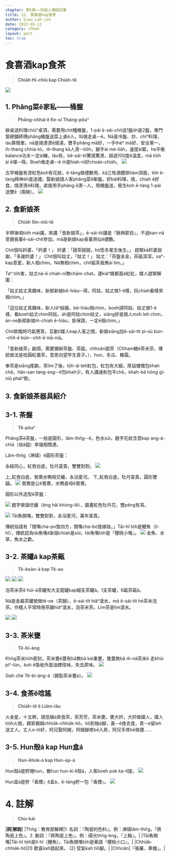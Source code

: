 ```yaml
---
chapter: 第5章——作田人傳統記事
title: 12. 食喜酒kap食茶
author: Siau Lah-jih
date: 2022-05-12
category: chheh
layout: post
toc: true
---
```


# 食喜酒kap食茶
> **Chia̍h Hí-chiú kap Chia̍h-tê**

![](../too5/18/圖.jpg)


## 1. Phâng菜ê家私——桶盤
> **Phâng-chhài ê Ke-si Tháng-pôaⁿ**

辦桌送料理chiūⁿ桌頂，需要用chit種桶盤，1-pái ē-sái-chit送1盤a̍h是2盤，專門幫總舖師傅phâng桶盤送菜上桌ê人，叫做走桌--ê。Nā是冷盤、炒、chìⁿ料理，iáu算簡單，nā是燒燙燙ê燒湯，雙手phâng mā好，一手thèⁿ mā好，安全第一，m̄-thang chhia-tó，m̄-thang kā人燙--tio̍h，腳手ài mé-lia̍h，速度ài緊，he平衡balance功夫一定ài練。Iáu有，bē-sái-tit驚燒驚燙，超過100度ê溫度，mā tio̍h ài ē堪--得。Boeh做走桌--ê m̄是hiah-nī好choán-chia̍h。
![](../too5/18/185-桶盤.jpg)

古早桶盤有漆紅色koh有花紋，ē-tàng做禮數用，kā三牲酒醴排tiàm頂面，to̍h ē-tàng拜神a̍h是送禮。娶新娘請人客phâng菜ê柴盤。好bái料理，燒，chiah ē好食，燒燙燙ê料理，直接用手phâng ē燙--人，用桶盤送，衛生koh ē-tàng 1-pái送雙ē（兩碗）。
![](../too5/18/186-桶盤.jpg)

## 2. 食新娘茶
> **Chia̍h Sin-niû-tê**

半暝後咱tio̍h mài講，來講「食新娘茶」，ē-sái-tit講是『餘興節目』，不過kan-nā至親長輩ē-sái-chit參加，mā是新娘kap長輩熟似ê禮數。

Chit個叫妗婆，「妗婆！」
妗婆：「甜茶甜甜，hō͘恁冬尾生後生。」
趕緊kā妗婆說謝，「多謝妗婆！」
Chit個叫姑丈，「姑丈！」
姑丈：「茶盤金金，茶甌深深，saⁿ-kap意愛，新人相chim。Nā無相chim，chit甌茶我無ài lim。」

Taⁿ to̍h害，姑丈ná-ē chiah-nī無chām-chat，連kiáⁿ婿都面á紅紅，媒人趕緊解圍：

「姑丈姑丈真趣味，新郎新娘bē-hiáu--得，阿姑、姑丈做1-ê樣，阮chiah看樣來相chim。」

「這位姑丈真趣味，新人tăⁿ結婚，bē-hiáu相chim，boeh請阿姑、姑丈做1-ê樣，看boeh姑丈chim阿姑，a̍h是阿姑chim姑丈，siāng好是兩人mo͘h leh chim，án-ne新郎新娘m̄-chiah ē-hiáu，掛保證，一定ē相chim。」

Chit款臨時巧氣應答，互動tī媒人kap人客之間，新娘siāng加ē-sái-tit pì-sù bún--chi̍t-ē bún--chi̍t-ē niā-niā。

「食新娘茶」齣頭，需要備辦茶盤、茶甌，chhoân甜茶（Chham糖ê茶米茶，傳統做法是桂圓紅棗茶，意思向望早生貴子。）、hun、冬瓜、糖霜。

奉茶是siāng尾齣，茶lim了後，to̍h-ài teh紅包，紅包有大細，厚話慷慨包khah chē，hân-san tàng-sng--ê包khah少，有人講通和包平chē，khah-bē hông gī-niū pháiⁿ勢。

## 3. 食新娘茶器具紹介


## 3-1. 茶盤
> **Tê-pôaⁿ**

Phâng茶ê茶盤，一般是圓形，lâm-thn̄g--ê，色水súi，題字花紋含意kap ang-á-chiá（翁á姐）幸福相關連。

Lâm-thn̄g（淋碭）ê圓形茶盤：

永結同心，紅唇白底，牡丹富貴，雙雙對對。
![](../too5/18/140-茶盤.jpg)

上_紅唇白底，鴛鴦水鴨相交纏，永浴愛河。
下_紅唇白底，牡丹富貴，圓形雙囍。
![](../too5/18/141-茶盤.jpg)
鴛鴦是公ê鴛鴦，水鴨是母ê鴛鴦。

圓形以外造型ê茶盤：

![](../too5/18/142-茶盤.jpg)
題字榮諧伉儷（êng hâi khòng-lē），圖畫紅色牡丹花，雙pêng有耳。

![](../too5/18/143-茶盤.jpg)
Tāi魚開嘴，雙雙對對，永浴愛河，萬年富貴。

傳統俗語有「闊嘴cha-po͘食四方，闊嘴cha-bó͘食嫁妝。」Tāi-hî to̍h是鯉魚（lí-hî），傳統認為tāi魚嘴ê新娘chiah是súi，tāi魚嘴to̍h是『櫻桃小嘴』。
![](../too5/18/144-茶盤.jpg)
金魚、水草，魚水之歡。

## 3-2. 茶罐á kap茶甌
> **Tê-koàn-á kap Tê-au**

![](../too5/18/145-茶罐仔.jpg)
![](../too5/18/146-茶罐.jpg)
![](../too5/18/147-茶罐仔茶甌.jpg)

泡茶米茶ê hûi-á茶罐有大支龍罐kap細支茶罐á。1支茶罐，6甌茶甌á。

Nā是金屬茶罐號做tê-oe（茶鍋），ē-sái-tit hiâⁿ滾水，mā ē-sái-tit hē茶米泡茶。作穡人平常時用茶鍋hiâⁿ滾水，泡茶米茶。Lim茶是lim滾水。

![](../too5/18/147a-茶罐.jpg)
![](../too5/18/147b-茶罐.jpg)

## 3-3. 茶米甕
> **Tê-bí-àng**

Khǹg茶米tio̍h密封，茶米甕ê蓋有bā無bā kài重要，甕蓋無bā m̄-nā茶米ē 走khùi pìⁿ-lùn，koh ē吸收外面油煙怪味，失去原味。
![](../too5/18/148-茶米甕仔.jpg)

Siah chè Tê-bí-àng-á（錫製茶米甕á）。
![](../too5/18/148a.jpg)

## 3-4. 食茶ê唸謠
> **Chia̍h-tê ê Liām-iâu**

火金星，十五暝，請恁姨á來食茶，茶芳芳，茶米甕，甕大妗，大妗做媒人，媒人tio̍h火燒，親家親姆chhia̍k-chhia̍k-tiô，tiô到柚á腳，黃--ē挽去食，青--e留leh送丈人，丈人o-ló好，阿兄娶阿嫂，阿嫂腳疼bē入房，阿兄手疼bē挨礱‥‥‥

## 3-5. Hun殼á kap Hun盒á
> **Hun-khok-á kap Hun-a̍p-á**

Hun殼á是貯捲hun，散hun hun-ki ê殼á，人客boeh pok ka-tī提。
![](../too5/18/149-薰殼仔.jpg)

Hun盒á是貯『香煙』ê盒á，ē-tàng貯一包『香煙』。
![](../too5/18/150-薰盒仔.jpg)

# 4. 註解
> **Chù-kái**

|**詞**|**解說**|
|Thn̄g：教育部解釋|1. 名詞：『陶瓷的色料』。例：淋碭lâm-thn̄g，『將陶瓷上色』。2. 動詞：『將陶瓷上色』。例：碭光thn̄g-kng，『上釉』。|
|Tāi魚開嘴|Tāi-hî to̍h是lí-hî（鯉魚）。Tāi魚開嘴to̍h是華語『櫻桃小口』。|
|Chhia̍k-chhia̍k-tiô|(1) 歡喜kah跳起來。 (2) 受氣kah tiô腳。|
|Chhoân|『張羅、準備』。|
